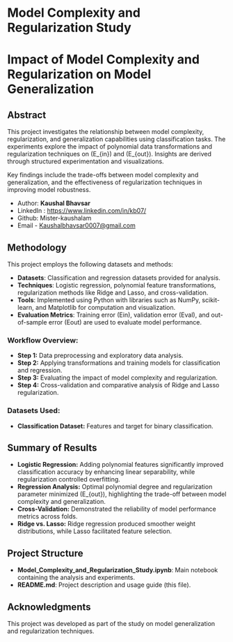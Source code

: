 # Model Complexity and Regularization Study

# Impact of Model Complexity and Regularization on Model Generalization

## Abstract
This project investigates the relationship between model complexity, regularization, and generalization capabilities using classification tasks. The experiments explore the impact of polynomial data transformations and regularization techniques on \(E_{in}\) and \(E_{out}\). Insights are derived through structured experimentation and visualizations.

Key findings include the trade-offs between model complexity and generalization, and the effectiveness of regularization techniques in improving model robustness.

- Author: **Kaushal Bhavsar**
- LinkedIn : https://www.linkedin.com/in/kb07/
- Github: Mister-kaushalam
- Email - Kaushalbhavsar0007@gmail.com

## Methodology

This project employs the following datasets and methods:

- **Datasets**: Classification and regression datasets provided for analysis.
- **Techniques**: Logistic regression, polynomial feature transformations, regularization methods like Ridge and Lasso, and cross-validation.
- **Tools**: Implemented using Python with libraries such as NumPy, scikit-learn, and Matplotlib for computation and visualization.
- **Evaluation Metrics**: Training error (Ein), validation error (Eval), and out-of-sample error (Eout) are used to evaluate model performance.

### Workflow Overview:
- **Step 1:** Data preprocessing and exploratory data analysis.
- **Step 2:** Applying transformations and training models for classification and regression.
- **Step 3:** Evaluating the impact of model complexity and regularization.
- **Step 4:** Cross-validation and comparative analysis of Ridge and Lasso regularization.

### Datasets Used:
- **Classification Dataset:** Features and target for binary classification.


## Summary of Results

- **Logistic Regression:** Adding polynomial features significantly improved classification accuracy by enhancing linear separability, while regularization controlled overfitting.
- **Regression Analysis:** Optimal polynomial degree and regularization parameter minimized \(E_{out}\), highlighting the trade-off between model complexity and generalization.
- **Cross-Validation:** Demonstrated the reliability of model performance metrics across folds.
- **Ridge vs. Lasso:** Ridge regression produced smoother weight distributions, while Lasso facilitated feature selection.


## Project Structure

- **Model_Complexity_and_Regularization_Study.ipynb**: Main notebook containing the analysis and experiments.
- **README.md**: Project description and usage guide (this file).

## Acknowledgments

This project was developed as part of the study on model generalization and regularization techniques.
